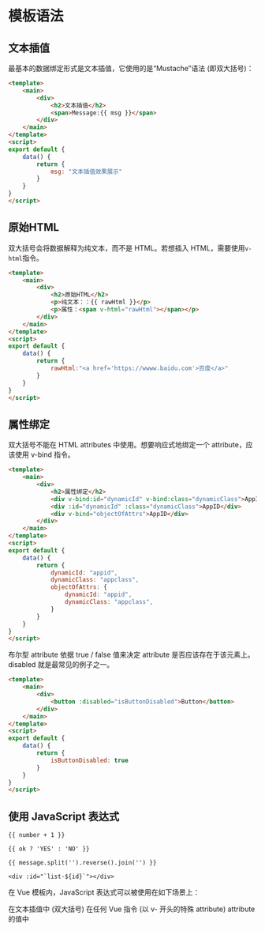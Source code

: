 # 模板语法
## 文本插值
最基本的数据绑定形式是文本插值，它使用的是“Mustache”语法 (即双大括号)：

```html
<template>
    <main>
        <div>
            <h2>文本插值</h2>
            <span>Message:{{ msg }}</span>
        </div>
    </main>
</template>
<script>
export default {
    data() {
        return {
            msg: "文本插值效果展示"
        }
    }
}
</script>
```

## 原始HTML
双大括号会将数据解释为纯文本，而不是 HTML。若想插入 HTML，需要使用`v-html`指令。

```html
<template>
    <main>
        <div>
            <h2>原始HTML</h2>
            <p>纯文本：：{{ rawHtml }}</p>
            <p>属性：<span v-html="rawHtml"></span></p>
        </div>
    </main>
</template>
<script>
export default {
    data() {
        return {
            rawHtml:"<a href='https://wwww.baidu.com'>百度</a>"
        }
    }
}
</script>
```

## 属性绑定
双大括号不能在 HTML attributes 中使用。想要响应式地绑定一个 attribute，应该使用 v-bind 指令。

```html
<template>
    <main>
        <div>
            <h2>属性绑定</h2>
            <div v-bind:id="dynamicId" v-bind:class="dynamicClass">AppID</div>
            <div :id="dynamicId" :class="dynamicClass">AppID</div>
            <div v-bind="objectOfAttrs">AppID</div>
        </div>
    </main>
</template>
<script>
export default {
    data() {
        return {
            dynamicId: "appid",
            dynamicClass: "appclass",
            objectOfAttrs: {
                dynamicId: "appid",
                dynamicClass: "appclass",
            }
        }
    }
}
</script>
```

布尔型 attribute 依据 true / false 值来决定 attribute 是否应该存在于该元素上。disabled 就是最常见的例子之一。

```html
<template>
    <main>
        <div>
            <button :disabled="isButtonDisabled">Button</button>
        </div>
    </main>
</template>
<script>
export default {
    data() {
        return {
            isButtonDisabled: true
        }
    }
}
</script>
```

## 使用 JavaScript 表达式
```
{{ number + 1 }}

{{ ok ? 'YES' : 'NO' }}

{{ message.split('').reverse().join('') }}

<div :id="`list-${id}`"></div>
```

在 Vue 模板内，JavaScript 表达式可以被使用在如下场景上：

在文本插值中 (双大括号)
在任何 Vue 指令 (以 v- 开头的特殊 attribute) attribute 的值中